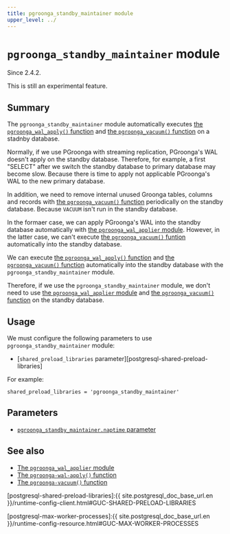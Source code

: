 ```yaml
---
title: pgroonga_standby_maintainer module
upper_level: ../
---
```


# `pgroonga_standby_maintainer` module

Since 2.4.2.

This is still an experimental feature.

## Summary

The `pgroonga_standby_maintainer` module automatically executes [the `pgroonga_wal_apply()` function][pgroonga-wal-apply] and [the `pgroonga_vacuum()` function][pgroonga-vacuum] on a stadnby database.

Normally, if we use PGroonga with streaming replication, PGroonga's WAL doesn't apply on the standby database.
Therefore, for example, a first "SELECT" after we switch the standby database to primary database may become slow.
Because there is time to apply not applicable PGroonga's WAL to the new primary database.

In addition, we need to remove internal unused Groonga tables, columns and records with [the `pgroonga_vacuum()` function][pgroonga-vacuum] periodically on the standby database. Because `VACUUM` isn't run in the standby database.

In the formaer case, we can apply PGroonga's WAL into the standby database automatically with [the `pgroonga_wal_applier` module][pgroonga-wal-applier]. However, in the latter case, we can't execute [the `pgroonga_vacuum()` funtion][pgroonga-vacuum] automatically into the standby database.

We can execute [the `pgroonga_wal_apply()` function][pgroonga-wal-apply] and [the `pgroonga_vacuum()` function][pgroonga-vacuum] automatically into the standby database with the `pgroonga_standby_maintainer` module.

Therefore, if we use the `pgroonga_standby_maintainer` module, we don't need to use [the `pgroonga_wal_applier` module][pgroonga-wal-applier] and [the `pgroonga_vacuum()` function][pgroonga-vacuum] on the standby database.

## Usage

We must configure the following parameters to use `pgroonga_standby_maintainer` module:

  * [`shared_preload_libraries` parameter][postgresql-shared-preload-libraries]

For example:

```text
shared_preload_libraries = 'pgroonga_standby_maintainer'
```

## Parameters

  * [`pgroonga_standby_maintainer.naptime` parameter][pgroonga-standby-maintainer-naptime]

## See also

  * [The `pgroonga_wal_applier` module][pgroonga-wal-applier]
  * [The `pgroonga-wal-apply()` function][pgroonga-wal-apply]
  * [The `pgroonga-vacuum()` function][pgroonga-vacuum]


[pgroonga-wal-applier]:./pgroonga-wal-applier.html
[pgroonga-wal-apply]:../functions/pgroonga-wal-apply.html
[pgroonga-vacuum]:../functions/pgroonga-vacuum.html

[postgresql-shared-preload-libraries]:{{ site.postgresql_doc_base_url.en }}/runtime-config-client.html#GUC-SHARED-PRELOAD-LIBRARIES

[postgresql-max-worker-processes]:{{ site.postgresql_doc_base_url.en }}/runtime-config-resource.html#GUC-MAX-WORKER-PROCESSES

[pgroonga-standby-maintainer-naptime]:../parameters/pgroonga-standby-maintainer-naptime.html
